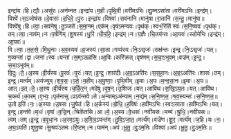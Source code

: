 

  
इन्द्रा॑य।हि।द्यौः।असु॑रः।अन॑म्नत।इन्द्रा॑य।म॒ही।पृ॒थि॒वी।वरी॑मऽभिः।द्यु॒म्नऽसा॑ता।वरी॑मऽभिः।इन्द्र॑म्।विश्वे॑।स॒ऽजोष॑सः।दे॒वासः॑।द॒धि॒रे॒।पु॒रः।इन्द्रा॑य।विश्वा॑।सव॑नानि।मानु॑षा।रा॒तानि॑।स॒न्तु॒।मानु॑षा॥  
विश्वे॑षु।हि।त्वा॒।सव॑नेषु।तु॒ञ्जते॑।स॒मा॒नम्।एक॑म्।वृष॑ऽमन्यवः।पृथ॑क्।स्व१॒॑रिति॑ स्वः॑।स॒नि॒ष्यवः॑।पृथ॑क्।तम्।त्वा॒।नाव॑म्।न।प॒र्षणि॑म्।शू॒षस्य॑।धु॒रि।धी॒म॒हि॒।इन्द्र॑म्।न।य॒ज्ञैः।चि॒तय॑न्तः।आ॒यवः॑।स्तोमे॑भिः।इन्द्र॑म्।आ॒यवः॑॥  
वि।त्वा॒।त॒त॒स्रे॒।मि॒थु॒नाः।अ॒व॒स्यवः॑।व्र॒जस्य॑।सा॒ता।गव्य॑स्य।निः॒ऽसृजः॑।सक्ष॑न्तः।इ॒न्द्र॒।निः॒ऽसृजः॑।यत्।ग॒व्यन्ता॑।द्वा।जना॑।स्वः॑।यन्ता॑।स॒म्ऽऊह॑सि।आ॒विः।करि॑क्रत्।वृष॑णम्।स॒चा॒ऽभुवम्।वज्र॑म्।इ॒न्द्र॒।स॒चा॒ऽभुव॑म्॥  
वि॒दुः।ते॒।अ॒स्य।वी॒र्य॑स्य।पू॒रवः॑।पुरः॑।यत्।इ॒न्द्र॒।शार॑दीः।अ॒व॒ऽअति॑रः।स॒स॒हा॒नः।अ॒व॒ऽअति॑रः।शासः॑।तम्।इ॒न्द्र॒।मर्त्य॑म्।अय॑ज्युम्।श॒व॒सः॒।प॒ते॒।म॒हीम्।अ॒मु॒ष्णाः॒।पृ॒थि॒वीम्।इ॒माः।अ॒पः।म॒न्द॒सा॒नः।इ॒माः।अ॒पः॥  
आत्।इत्।ते॒।अ॒स्य।वी॒र्य॑स्य।च॒र्कि॒र॒न्।मदे॑षु।वृ॒ष॒न्।उ॒शिजः॑।यत्।आवि॑थ।स॒खि॒ऽय॒तः।यत्।आवि॑थ।च॒कर्थ॑।का॒रम्।ए॒भ्यः॒।पृत॑नासु।प्रऽव॑न्तवे।ते।अ॒न्याम्ऽअ॑न्याम्।न॒द्य॑म्।स॒नि॒ष्ण॒त॒।श्र॒व॒स्यन्तः॑।स॒नि॒ष्ण॒त॒॥  
उ॒तो इति॑।नः॒।अ॒स्याः।उ॒षसः॑।जु॒षेत॑।हि।अ॒र्कस्य॑।बो॒धि॒।ह॒विषः॑।हवी॑मऽभिः।स्वः॑ऽसाता।हवी॑मऽभिः।यत्।इ॒न्द्र॒।हन्त॑वे।मृधः॑।वृषा॑।व॒ज्रि॒न्।चिके॑तसि।आ।मे॒।अ॒स्य।वे॒धसः॑।नवी॑यसः।मन्म॑।श्रु॒धि॒।नवी॑यसः॥  
त्वम्।तम्।इ॒न्द्र॒।व॒वृ॒धा॒नः।अ॒स्म॒ऽयुः।अ॒मि॒त्र॒ऽयन्त॑म्।तु॒वि॒ऽजा॒त॒।मर्त्य॑म्।वज्रे॑ण।शू॒र॒।मर्त्य॑म्।ज॒हि।यः।नः॒।अ॒घ॒ऽयति॑।शृ॒णु॒ष्व।सु॒श्रवः॑ऽतमः।रि॒ष्टम्।न।याम॑न्।अप॑।भू॒तु॒।दुः॒ऽम॒तिः।विश्वा॑।अप॑।भू॒तु॒।दुः॒ऽम॒तिः॥  
